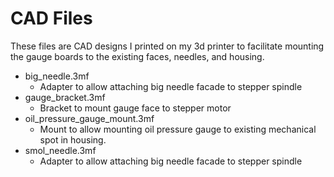 # CAD Files
These files are CAD designs I printed on my 3d printer to facilitate mounting the gauge boards to the existing faces, needles, and housing.

- big_needle.3mf
  - Adapter to allow attaching big needle facade to stepper spindle
- gauge_bracket.3mf
  - Bracket to mount gauge face to stepper motor
- oil_pressure_gauge_mount.3mf
  - Mount to allow mounting oil pressure gauge to existing mechanical spot in housing.
- smol_needle.3mf
  - Adapter to allow attaching big needle facade to stepper spindle
